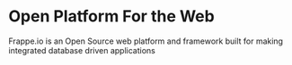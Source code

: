# Open Platform For the Web

<p class="lead">Frappe.io is an Open Source web platform and framework built for making integrated database driven applications</p>

